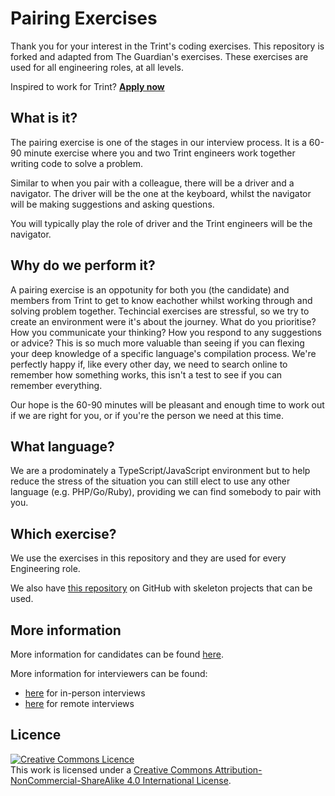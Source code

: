 # Pairing Exercises

Thank you for your interest in the Trint's coding exercises. This repository is forked and adapted from The Guardian's exercises. These exercises are used for all engineering roles, at all levels. 

Inspired to work for Trint? [**Apply now**](https://trint.com/jobs/)

## What is it?
The pairing exercise is one of the stages in our interview process. It is a 60-90 minute exercise where you and two Trint engineers work together writing code to solve a problem.

Similar to when you pair with a colleague, there will be a driver and a navigator. The driver will be the one at the keyboard, whilst the navigator will be making suggestions and asking questions.

You will typically play the role of driver and the Trint engineers will be the navigator.

## Why do we perform it?
A pairing exercise is an oppotunity for both you (the candidate) and members from Trint to get to know eachother whilst working through and solving problem together. Techincial exercises are stressful, so we try to create an environment were it's about the journey.  What do you prioritise? How you communicate your thinking? How you respond to any suggestions or advice? This is so much more valuable than seeing if you can flexing your deep knowledge of a specific language's compilation process. We're perfectly happy if, like every other day, we need to search online to remember how something works, this isn't a test to see if you can remember everything.

Our hope is the 60-90 minutes will be pleasant and enough time to work out if we are right for you, or if you're the person we need at this time.

## What language?
We are a prodominately a TypeScript/JavaScript environment but to help reduce the stress of the situation you can still elect to use any other language (e.g. PHP/Go/Ruby), providing we can find somebody to pair with you.

## Which exercise?

We use the exercises in this repository and they are used for every Engineering role. 

We also have [this repository](https://github.com/trint-it/coding-exercise-project) on GitHub with skeleton projects that can be used.

## More information
More information for candidates can be found [here](./CANDIDATE_INFORMATION.md).

More information for interviewers can be found:
- [here](./PROCESS_IN_PERSON.md) for in-person interviews
- [here](./PROCESS_REMOTE.md) for remote interviews

## Licence

<a rel="license" href="http://creativecommons.org/licenses/by-nc-sa/4.0/"><img alt="Creative Commons Licence" style="border-width:0" src="https://i.creativecommons.org/l/by-nc-sa/4.0/80x15.png" /></a><br />This work is licensed under a <a rel="license" href="http://creativecommons.org/licenses/by-nc-sa/4.0/">Creative Commons Attribution-NonCommercial-ShareAlike 4.0 International License</a>.
